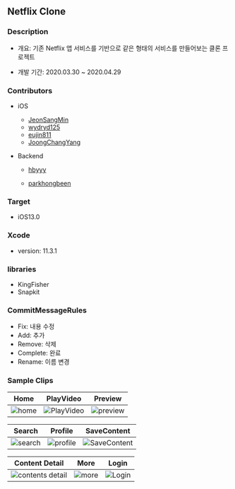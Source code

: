 ## Netflix Clone



### Description

- 개요: 기존 Netflix 앱 서비스를 기반으로 같은 형태의 서비스를 만들어보는 클론 프로젝트

- 개발 기간: 2020.03.30 ~ 2020.04.29


### Contributors

- iOS

  - [JeonSangMin](https://github.com/JeonSangMin)
  - [wydryd125](https://github.com/wydryd125)
  - [eujin811](https://github.com/eujin811)
  - [JoongChangYang](https://github.com/JoongChangYang)

- Backend

  - [hbyyy](https://github.com/hbyyy)

  - [parkhongbeen](https://github.com/parkhongbeen)

    



### Target

- iOS13.0



### Xcode

- version: 11.3.1



###  libraries

- KingFisher
- Snapkit



### CommitMessageRules

- Fix: 내용 수정
- Add: 추가
- Remove: 삭제
- Complete: 완료
- Rename: 이름 변경



### Sample Clips

| Home                                                         | PlayVideo                                                    | Preview                                                      |
| ------------------------------------------------------------ | ------------------------------------------------------------ | ------------------------------------------------------------ |
| ![home](https://user-images.githubusercontent.com/56557507/81056294-45fc6a00-8f05-11ea-9de8-9c53f894409f.gif) | ![PlayVideo](https://user-images.githubusercontent.com/56557507/81054969-ba81d980-8f02-11ea-9b10-982a15fe448e.gif) | ![preview](https://user-images.githubusercontent.com/15086391/81035803-7e854f00-8ed7-11ea-9611-754cdded1ef1.gif) |

|                            Search                            |                           Profile                            |                         SaveContent                          |
| :----------------------------------------------------------: | :----------------------------------------------------------: | :----------------------------------------------------------: |
| ![search](https://user-images.githubusercontent.com/15086391/81035372-a5428600-8ed5-11ea-85b9-2920e8d61a77.gif) | ![profile](https://user-images.githubusercontent.com/57229970/81154268-b4e9c980-8fbe-11ea-8abd-bf5d7d8a2c18.gif) | ![SaveContent](https://user-images.githubusercontent.com/56557507/81060496-86f87c80-8f0d-11ea-85f0-56f437ed3812.gif) |



|                        Content Detail                        |                             More                             |                            Login                             |
| :----------------------------------------------------------: | :----------------------------------------------------------: | :----------------------------------------------------------: |
| ![contents detail](https://user-images.githubusercontent.com/15086391/81036205-2d765a80-8ed9-11ea-8540-bcd3ec32e665.gif) | ![more](https://user-images.githubusercontent.com/57229970/81154361-c92dc680-8fbe-11ea-8b92-4ec4b421add9.gif) | ![Login](https://user-images.githubusercontent.com/56557507/81052547-96bc9480-8efe-11ea-9db2-e3bc7e58350d.gif) |



